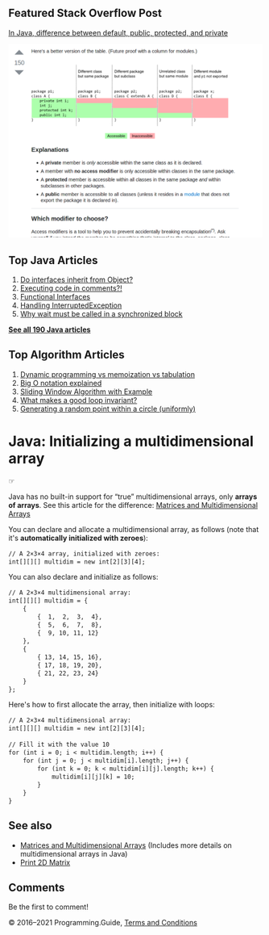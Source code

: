 <span class="underline"></span>

<span class="underline"></span>

Featured Stack Overflow Post
----------------------------

[In Java, difference between default, public, protected, and private](https://stackoverflow.com/a/33627846/276052)  
  
[<img src="../images/so-featured-33627846.png" alt="StackOverflow screenshot thumbnail" class="screenshot" />](https://stackoverflow.com/a/33627846/276052)

<span class="underline"></span>

Top Java Articles
-----------------

1.  [Do interfaces inherit from Object?](do-interfaces-inherit-from-object.html)
2.  [Executing code in comments?!](executing-code-in-comments.html)
3.  [Functional Interfaces](functional-interfaces.html)
4.  [Handling InterruptedException](handling-interrupted-exceptions.html)
5.  [Why wait must be called in a synchronized block](why-wait-must-be-in-synchronized.html)

[**See all 190 Java articles**](index.html)

Top Algorithm Articles
----------------------

1.  [Dynamic programming vs memoization vs tabulation](../dynamic-programming-vs-memoization-vs-tabulation.html)
2.  [Big O notation explained](../big-o-notation-explained.html)
3.  [Sliding Window Algorithm with Example](../sliding-window-example.html)
4.  [What makes a good loop invariant?](../what-makes-a-good-loop-invariant.html)
5.  [Generating a random point within a circle (uniformly)](../random-point-within-circle.html)

Java: Initializing a multidimensional array
===========================================

☞

Java has no built-in support for “true” multidimensional arrays, only **arrays of arrays**. See this article for the difference: [Matrices and Multidimensional Arrays](matrices-and-multidimensional-arrays.html)

You can declare and allocate a multidimensional array, as follows (note that it's **automatically initialized with zeroes**):

    // A 2×3×4 array, initialized with zeroes:
    int[][][] multidim = new int[2][3][4];

You can also declare and initialize as follows:

    // A 2×3×4 multidimensional array:
    int[][][] multidim = {
        {
            {  1,  2,  3,  4},
            {  5,  6,  7,  8},
            {  9, 10, 11, 12}
        },
        {
            { 13, 14, 15, 16},
            { 17, 18, 19, 20},
            { 21, 22, 23, 24}
        }
    };

Here's how to first allocate the array, then initialize with loops:

    // A 2×3×4 multidimensional array:
    int[][][] multidim = new int[2][3][4];

    // Fill it with the value 10
    for (int i = 0; i < multidim.length; i++) {
        for (int j = 0; j < multidim[i].length; j++) {
            for (int k = 0; k < multidim[i][j].length; k++) {
                multidim[i][j][k] = 10;
            }
        }
    }

See also
--------

-   [Matrices and Multidimensional Arrays](matrices-and-multidimensional-arrays.html) (Includes more details on multidimensional arrays in Java)
-   [Print 2D Matrix](print-2d-matrix.html)

Comments
--------

Be the first to comment!

© 2016–2021 Programming.Guide, [Terms and Conditions](../terms-and-conditions.html)
